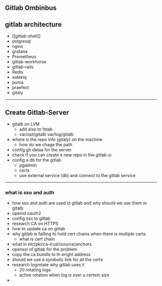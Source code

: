 
## Gitlab Ombinbus

## gitlab architecture

- [[gitlab-shell]]
- pstgresql
- nginx
- grafana
- Prometheus
- gitlab-workhorse
- gitlab-rails
- Redis
- sidekiq
- puma
- praefect
- gitaly

---
## Create Gitlab-Server
- gitalb on LVM
	- add also to fstab
	- var/opt/gitalb var/log/gitalb
- where si the repo info (gitaly) on the machine
	- how do we chage the path 
- config git dataa for the server
- check if you can create a new repo in the gitlab ui 
- config a db for the gitlab
	- pgadmin 
	- certs 
	- use  external service (db) and connect to the gitlab service 

---
### what is sso and auth 
- how sso and auth are used in gitlab and why should we use them in gitalb
- openid oauth2
- config sso to gitlab 
- research CA on HTTPS
- how to update ca on gitlab
- why gitlab is failling to hold cert chains when there is multiple certs 
	- what is cert chain 
- what in etc/pki/ca-trust/source/anchors
- openssl of gitlab for the problem
- copy  the ca bundle to th eright address
- should we use a symbolic link for all the certs 
- research logrotate why gitlab uses it 
	- 20 rotating logs
	- active rotation when log is over a certein size
- 